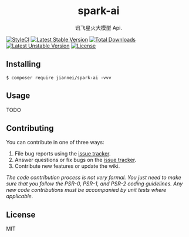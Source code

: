 <h1 align="center"> spark-ai </h1>

<p align="center"> 讯飞星火大模型 Api.</p>

[![StyleCI](https://github.styleci.io/repos/723286499/shield?branch=main&style=flat)](https://github.styleci.io/repos/723286499?branch=main&style=flat)
[![Latest Stable Version](http://poser.pugx.org/jiannei/spark-ai/v)](https://packagist.org/packages/jiannei/spark-ai)
[![Total Downloads](http://poser.pugx.org/jiannei/spark-ai/downloads)](https://packagist.org/packages/jiannei/spark-ai) 
[![Latest Unstable Version](http://poser.pugx.org/jiannei/spark-ai/v/unstable)](https://packagist.org/packages/jiannei/spark-ai)
[![License](http://poser.pugx.org/jiannei/spark-ai/license)](https://packagist.org/packages/jiannei/spark-ai)

## Installing

```shell
$ composer require jiannei/spark-ai -vvv
```

## Usage

TODO

## Contributing

You can contribute in one of three ways:

1. File bug reports using the [issue tracker](https://github.com/jiannei/spark-ai/issues).
2. Answer questions or fix bugs on the [issue tracker](https://github.com/jiannei/spark-ai/issues).
3. Contribute new features or update the wiki.

_The code contribution process is not very formal. You just need to make sure that you follow the PSR-0, PSR-1, and PSR-2 coding guidelines. Any new code contributions must be accompanied by unit tests where applicable._

## License

MIT
